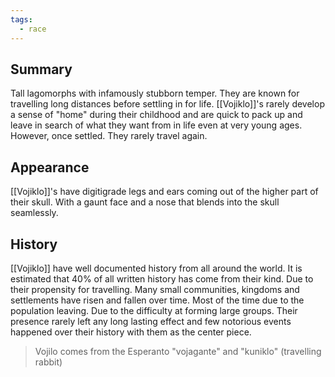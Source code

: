```yaml
---
tags:
  - race
---
```

## Summary
Tall lagomorphs with infamously stubborn temper. They are known for travelling long distances before settling in for life. [[Vojiklo]]'s rarely develop a sense of "home" during their childhood and are quick to pack up and leave in search of what they want from in life even at very young ages. However, once settled. They rarely travel again.

## Appearance
[[Vojiklo]]'s have digitigrade legs and ears coming out of the higher part of their skull. With a gaunt face and a nose that blends into the skull seamlessly.

## History
[[Vojiklo]] have well documented history from all around the world. It is estimated that 40% of all written history has come from their kind. 
Due to their propensity for travelling. Many small communities, kingdoms and settlements have risen and fallen over time. Most of the time due to the population leaving.
Due to the difficulty at forming large groups. Their presence rarely left any long lasting effect and few notorious events happened over their history with them as the center piece.  

> Vojilo comes from the Esperanto "vojagante" and "kuniklo" (travelling rabbit)